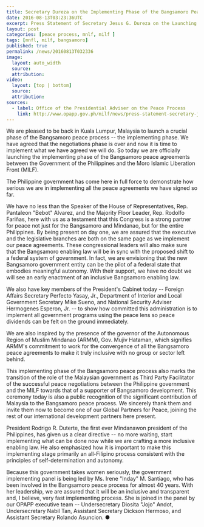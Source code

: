 ```yaml
---
title: Secretary Dureza on the Implementing Phase of the Bangsamoro Peace Accords
date: 2016-08-13T03:23:36UTC
excerpt: Press Statement of Secretary Jesus G. Dureza on the Launching of the Implementing Phase of the Bangsamoro Peace Accords on 13 August 2016 held in Kuala Lumpur, Malaysia.
layout: post
categories: [peace process, mnlf, milf ]
tags: [mnfl, milf, bangsamoro]
published: true
permalink: /news/20160813T032336
image:
  layout: auto_width
  source: 
  attribution: 
video:
  layout: [top | bottom]
  source: 
  attribution: 
sources:
  - label: Office of the Presidential Adviser on the Peace Process
    link: http://www.opapp.gov.ph/milf/news/press-statement-secretary-jesus-g-dureza-launching-implementing-phase-bangsamoro-peace
---
```


We are pleased to be back in Kuala Lumpur, Malaysia to launch a crucial phase of the Bangsamoro peace process -- the implementing phase. We have agreed that the negotiations phase is over and now it is time to implement what we have agreed we will do. So today we are officially launching the implementing phase of the Bangsamoro peace agreements between the Government of the Philippines and the Moro Islamic Liberation Front (MILF).

The Philippine government has come here in full force to demonstrate how serious we are in implementing all the peace agreements we have signed so far.

We have no less than the Speaker of the House of Representatives, Rep. Pantaleon "Bebot" Alvarez, and the Majority Floor Leader, Rep. Rodolfo Fariñas, here with us as a testament that this Congress is a strong partner for peace not just for the Bangsamoro and Mindanao, but for the entire Philippines. By being present on day one, we are assured that the executive and the legislative branches are both on the same page as we implement our peace agreements. These congressional leaders will also make sure that the Bangsamoro enabling law will be in sync with the proposed shift to a federal system of government. In fact, we are envisioning that the new Bangsamoro government entity can be the pilot of a federal state that embodies meaningful autonomy. With their support, we have no doubt we will see an early enactment of an inclusive Bangsamoro enabling law.

We also have key members of the President's Cabinet today -- Foreign Affairs Secretary Perfecto Yasay, Jr., Department of Interior and Local Government Secretary Mike Sueno, and National Security Adviser Hermogenes Esperon, Jr. -- to show how committed this administration is to implement all government programs using the peace lens so peace dividends can be felt on the ground immediately.

We are also inspired by the presence of the governor of the Autonomous Region of Muslim Mindanao (ARMM), Gov. Mujiv Hataman, which signifies ARMM's commitment to work for the convergence of all the Bangsamoro peace agreements to make it truly inclusive with no group or sector left behind.

This implementing phase of the Bangsamoro peace process also marks the transition of the role of the Malaysian government as Third Party Facilitator of the successful peace negotiations between the Philippine government and the MILF towards that of a supporter of Bangsamoro development. This ceremony today is also a public recognition of the significant contribution of Malaysia to the Bangsamoro peace process. We sincerely thank them and invite them now to become one of our Global Partners for Peace, joining the rest of our international development partners here present.

President Rodrigo R. Duterte, the first ever Mindanawon president of the Philippines, has given us a clear directive -- no more waiting, start implementing what can be done now while we are crafting a more inclusive enabling law. He also emphasized how it is important to make this implementing stage primarily an all-Filipino process consistent with the principles of self-determination and autonomy.

Because this government takes women seriously, the government implementing panel is being led by Ms. Irene "Inday" M. Santiago, who has been involved in the Bangsamoro peace process for almost 40 years. With her leadership, we are assured that it will be an inclusive and transparent and, I believe, very fast implementing process. She is joined in the panel by our OPAPP executive team -- Undersecretary Diosita "Jojo" Andot, Undersecretary Nabil Tan, Assistant Secretary Dickson Hermoso, and Assistant Secretary Rolando Asuncion.
&#x25cf;
